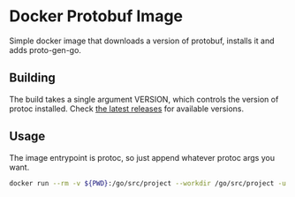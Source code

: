Docker Protobuf Image
===

Simple docker image that downloads a version of protobuf, installs it and adds proto-gen-go.

## Building

The build takes a single argument VERSION, which controls the version of protoc installed. Check [the latest releases](https://github.com/protocolbuffers/protobuf/releases) for available versions.

## Usage

The image entrypoint is protoc, so just append whatever protoc args you want.

```bash
docker run --rm -v ${PWD}:/go/src/project --workdir /go/src/project -u $(id -u) klumhru/proto --go_out=. *.proto
```